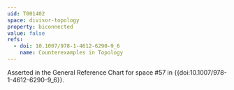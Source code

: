 ```yaml
---
uid: T001402
space: divisor-topology
property: biconnected
value: false
refs:
  - doi: 10.1007/978-1-4612-6290-9_6
    name: Counterexamples in Topology
---
```

Asserted in the General Reference Chart for space #57 in
{{doi:10.1007/978-1-4612-6290-9_6}}.
